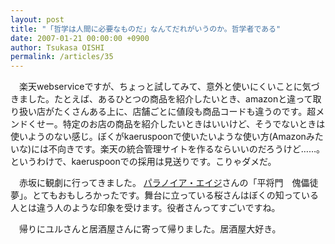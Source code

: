 ```yaml
---
layout: post
title: "「哲学は人間に必要なものだ」なんてだれがいうのか。哲学者である"
date: 2007-01-21 00:00:00 +0900
author: Tsukasa OISHI
permalink: /articles/35
---
```


　楽天webserviceですが、ちょっと試してみて、意外と使いにくいことに気づきました。たとえば、あるひとつの商品を紹介したいとき、amazonと違って取り扱い店がたくさんある上に、店舗ごとに値段も商品コードも違うのです。超メンドくせー。特定のお店の商品を紹介したいときはいいけど、そうでないときは使いようのない感じ。ぼくがkaeruspoonで使いたいような使い方(Amazonみたいな)には不向きです。楽天の統合管理サイトを作るならいいのだろうけど……。というわけで、kaeruspoonでの採用は見送りです。こりゃダメだ。

　赤坂に観劇に行ってきました。 [パラノイア・エイジ](http://www.paranoiaage.com/)さんの「平将門　傀儡徒夢」。とてもおもしろかったです。舞台に立っている桜さんはぼくの知っている人とは違う人のような印象を受けます。役者さんってすごいですね。

　帰りにユルさんと居酒屋さんに寄って帰りました。居酒屋大好き。


